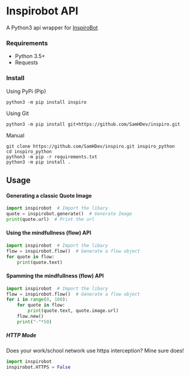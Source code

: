 # Inspirobot API

A Python3 api wrapper for [InspiroBot](https://inspirobot.me/)

### Requirements
* Python 3.5+
* Requests

### Install
Using PyPi (Pip)
```shell script
python3 -m pip install inspiro
```
Using Git
```shell script
python3 -m pip install git+https://github.com/SamHDev/inspiro.git
```
Manual
```shell script
git clone https://github.com/SamHDev/inspiro.git inspiro_python
cd inspiro_python
python3 -m pip -r requirements.txt
python3 -m pip install .
```

## Usage
#### Generating a classic Quote Image
```python
import inspirobot  # Import the libary
quote = inspirobot.generate()  # Generate Image
print(quote.url)  # Print the url
```
#### Using the mindfullness (flow) API
```python
import inspirobot  # Import the libary
flow = inspirobot.flow()  # Generate a flow object
for quote in flow:
    print(quote.text)
```
#### Spamming the mindfullness (flow) API
```python
import inspirobot  # Import the libary
flow = inspirobot.flow()  # Generate a flow object
for i in range(0, 100):
    for quote in flow:
        print(quote.text, quote.image.url)
    flow.new()
    print("-"*50)
```

##### HTTP Mode
Does your work/school network use https interception? Mine sure does!
```python
import inspirobot
inspirobot.HTTPS = False
```

